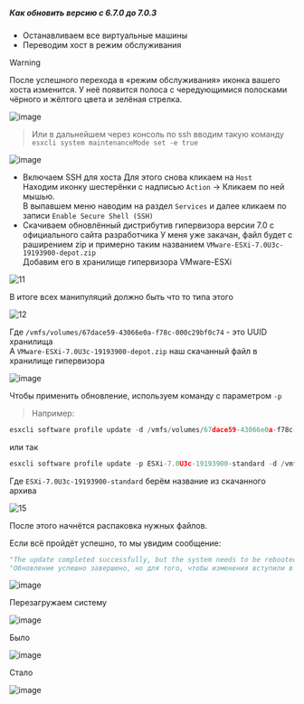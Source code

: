 ##### Как обновить версию с 6.7.0 до 7.0.3

- Останавливаем все виртуальные машины
- Переводим хост в режим обслуживания
> [!Warning]
> После успешного перехода в «режим обслуживания» иконка вашего хоста изменится. У неё появится полоса с чередующимися полосками чёрного и жёлтого цвета и зелёная стрелка.

![image](https://github.com/user-attachments/assets/43faaed3-b8c9-4784-91a5-3cf94d575fc2)

> Или в дальнейшем через консоль по ssh вводим такую команду ``esxcli system maintenanceMode set -e true``

![image](https://github.com/user-attachments/assets/c36cb2c5-1f13-49b9-ba65-3871602e8e22)

- Включаем SSH для хоста
Для этого снова кликаем на ``Host``<br>
Находим иконку шестерёнки с надписью ``Action`` -> Кликаем по ней мышью.<br>
В выпавшем меню наводим на раздел ``Services`` и далее кликаем по записи ``Enable Secure Shell (SSH)``
- Скачиваем обновлённый дистрибутив гипервизора версии 7.0 с официального сайта разработчика
У меня уже закачан, файл будет с раширением zip и примерно таким названием ``VMware-ESXi-7.0U3c-19193900-depot.zip``<br>
Добавим его в хранилище гипервизора VMware-ESXi

![11](https://github.com/user-attachments/assets/1e561e6a-049e-4a68-bb43-c1eb5be27337)

В итоге всех манипуляций должно быть что то типа этого

![12](https://github.com/user-attachments/assets/47437595-5f90-409b-affb-ef32dbf4f528)

Где ``/vmfs/volumes/67dace59-43066e0a-f78c-000c29bf0c74`` - это UUID хранилища<br>
А ``VMware-ESXi-7.0U3c-19193900-depot.zip`` наш скачанный файл в хранилище гипервизора

![image](https://github.com/user-attachments/assets/b8ea2183-adbb-4854-9e84-7f983ba97b97)

Чтобы применить обновление, используем команду с параметром ``-p`` <br> 
> Например:
```python
esxcli software profile update -d /vmfs/volumes/67dace59-43066e0a-f78c-000c29bf0c74/VMWare/VMware-ESXi-7.0U3c-19193900-depot.zip -p ESXi-7.0U3c-19193900-standard
```
или так
```python
esxcli software profile update -p ESXi-7.0U3c-19193900-standard -d /vmfs/volumes/67dace59-43066e0a-f78c-000c29bf0c74/VMWare/VMware-ESXi-7.0U3c-19193900-depot.zip
```
Где ``ESXi-7.0U3c-19193900-standard`` берём название из скачанного архива

![15](https://github.com/user-attachments/assets/8423b1a3-323e-46ee-b0f7-23f5e08162d1)

После этого начнётся распаковка нужных файлов.

Если всё пройдёт успешно, то мы увидим сообщение:
```python
"The update completed successfully, but the system needs to be rebooted for the changes to be effective."
"Обновление успешно завершено, но для того, чтобы изменения вступили в силу, необходимо перезагрузить систему."
```

![image](https://github.com/user-attachments/assets/6de16e1e-8c0a-4194-8138-e70b764318cd)

Перезагружаем систему

![image](https://github.com/user-attachments/assets/7d93cec4-3cd0-4cbe-acdc-3e7eb53c97c6)

Было

![image](https://github.com/user-attachments/assets/bc382249-3728-409a-9ce2-80b537b51179)

Стало

![image](https://github.com/user-attachments/assets/2ad5ca87-74a4-455b-af0f-c6bee116c4a3)

